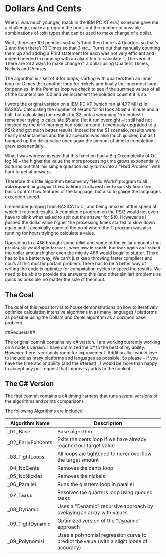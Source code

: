 # Dollars And Cents

When I was much younger, (back in the IBM PC XT era.) someone gave me a challenge, make a program the prints out the number of possible combinations of coin types that can be used to make change of a dollar. 

Well , there are 100 pennies so that’s 1 and then there’s  4 Quarters so that’s 2 and then there’s 10 Dimes so that 3 etc… Turns out that manually counting them up and adding a Print statement for each was not very efficient and I indeed needed to come up with an algorithm to calculate it. The verdict: There are 242 ways to make change of a dollar using Quarters, Dimes, Nickels and Pennies.

The algorithm is a set of 4 for loops, starting with quarters then an inner loop for Dimes then another loop for nickels and finally the innermost loop for pennies. In the Pennies loop we check to see if the summed values of all of the counters are 100 and we increment the solution count if it is so.

I wrote the original version on a IBM PC XT (which ran at 4.77 MHz) in  BASICA. Calculating the number of results for $1 took about a minute and a half, but calculating the results for $2 took a whooping 15 minutes!
I remember trying to calculate $5 and I let it run overnight – it still had not finished by the time morning had rolled around.
I eventually upgraded to a PS/2 and got much better results, indeed for the $1 scenario, results were nearly instantaneous and the $2 scenario was also much quicker, but as I bumped up the dollar value once again the amount of time to completion grew exponentially. 

What I was witnessing was that this function had a Big O complexity of O( log N) – the higher the value  the more processing time grows exponentially. So turns out that this simple question really turns into a “Hard Problem” with hard to get at answers.

Therefore this little algorithm became my “Hello World” program to all subsequent languages I tried to learn. It allowed me to quickly learn the basic control flow features of the language, but also to gauge the languages execution speed. 

I remember jumping from BASICA to C , and being amazed at the speed at which it retuned results.  A compiled c program on the PS/2 would not even have to blink when asked to spit out the answer for $10, However as I pushed the dollar value higher the processing times started to slow down again and it eventually came to the point where the C program was also running for hours trying to calculate a value.

Upgrading to a 486 brought some relief and some of the dollar amounts that previously would spin forever , were now in reach, but then again as I raised the dollar amount higher even the mighty 486 would begin to stutter. There has to be a better way, We can’t just keep throwing faster compilers and cpu’s at this most important problem. There has to be a better way of writing the code to optimize for computation cycles to speed the results.  We need to be able to provide the answer to this (and other similar) problems as quick as possible, no matter the size of the input.

## The Goal ##

The goal of this repository is to house demonstrations on how to iteratively optimize calculation intensive algorithms in as many languages / platforms as possible using the Dollars and Cents algorithm as a common base problem.

##Requests##

The original commit contains my c# version. I am working currently working on a nodejs version. I have optimized the c# to the best of my ability. However there is certainly room for improvement. Additionally I would love to include as many platforms and languages as possible. So please - if you have the time and or ability (and the interest) , I would be more than happy to accept any pull request that improves / adds to the content

## The C# Version ##

The first commit contains a c# timing harness that runs several versions of the algorithms and prints comparisons.

The following Algorithms are included

| Algorithm Name | Description |
|---|---|
|_01_Base|Base algorithm|
|_02_EarlyExitCents|Exits the cents loop if we have already reached our target value|
|_03_TightLoops|All loops are tightened to never overflow the target amount|
|_04_NoCents|Removes the cents loop|
|_05_NoNickles|Removes the nickels|
|_06_Parallel|Runs the quarters loop in parallel|
|_07_Tasks|Resolves the quarters loop using queued tasks|
|_08_Dynamic|Uses a "Dynamic" recursive approach by ovelaying an array with values|
|_09_TightDynamic|Optimized version of the "Dynamic" approach
|_09_Polynomial|Uses a polynomial regression curve to predict the value (with a slight loose of accuracy)


